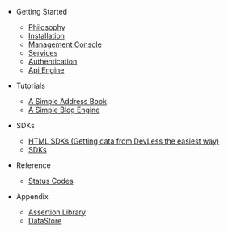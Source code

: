 - Getting Started
    - [Philosophy](/docs/{{version}}/philosophy)
    - [Installation](/docs/{{version}}/installation)
    - [Management Console](/docs/{{version}}/management-console)
    - [Services](/docs/{{version}}/service)
    - [Authentication](/docs/{{version}}/authentication)
    - [Api Engine](/docs/{{version}}/api-engine)

- Tutorials
    - [A Simple Address Book ](/docs/{{version}}/address-book)
    - [A Simple Blog Engine ](/docs/{{version}}/blog-engine)
    
- SDKs
    - [HTML SDKs (Getting data from DevLess the easiest way)](/docs/{{version}}/html-sdk)
    - [SDKs](/docs/{{version}}/SDKs)
    
    

- Reference
    - [Status Codes](/docs/{{version}}/status-code)

- Appendix
	- [Assertion Library](/docs/{{version}}/assertions)	
	- [DataStore](/docs/{{version}}/datastore)	

